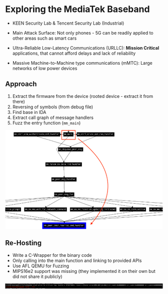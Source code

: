 # Exploring the MediaTek Baseband

- KEEN Security Lab & Tencent Security Lab (Industrial)

- Main Attack Surface: Not only phones - 5G can be readily applied to other areas such as smart cars
- Ultra-Reliable Low-Latency Communications (URLLC): **Mission Critical** applications, that cannot afford delays and lack of reliability
- Massive Machine-to-Machine type communications (mMTC): Large networks of low power devices

## Approach

1. Extract the firmware from the device (rooted device - extract it from there)
2. Reversing of symbols (from debug file)
3. Find base in IDA
4. Extract call graph of message handlers
5. Fuzz the entry function (`mm_main`)

![Call Graph for Fuzzing](../../../assets/mtk-rehosting/call-graph.png)

## Re-Hosting

- Write a C-Wrapper for the binary code
- Only calling into the main function and linking to provided APIs
- Use AFL QEMU for Fuzzing
- MIPS16e2 support was missing (they implemented it on their own but did not share it publicly)

![Crash report in Dmesg](../../../assets/mtk-rehosting/crash-ind-dmesg.png)

